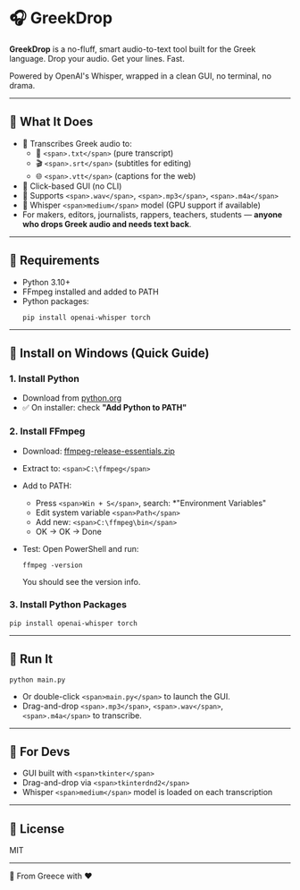 
# 🎧 GreekDrop


**GreekDrop** is a no-fluff, smart audio-to-text tool built for the Greek language.
Drop your audio. Get your lines. Fast.

Powered by OpenAI's Whisper, wrapped in a clean GUI, no terminal, no drama.

---

## 🧠 What It Does

* 🎹 Transcribes Greek audio to:
  * 📝 `<span>.txt</span>` (pure transcript)
  * 🎬 `<span>.srt</span>` (subtitles for editing)
  * 🌐 `<span>.vtt</span>` (captions for the web)
* 👟 Click-based GUI (no CLI)
* 🎷 Supports `<span>.wav</span>`, `<span>.mp3</span>`, `<span>.m4a</span>`
* 🧠 Whisper `<span>medium</span>` model (GPU support if available)
* For makers, editors, journalists, rappers, teachers, students — **anyone who drops Greek audio and needs text back**.

---

## 🚦 Requirements

* Python 3.10+
* FFmpeg installed and added to PATH
* Python packages:
  ```
  pip install openai-whisper torch
  ```

---

## 🧃 Install on Windows (Quick Guide)

### 1. Install Python

* Download from [python.org](https://www.python.org/)
* ✅ On installer: check **"Add Python to PATH"**

### 2. Install FFmpeg

* Download: [ffmpeg-release-essentials.zip]()
* Extract to: `<span>C:\ffmpeg</span>`
* Add to PATH:

  * Press `<span>Win + S</span>`, search: *"Environment Variables"
  * Edit system variable `<span>Path</span>`
  * Add new: `<span>C:\ffmpeg\bin</span>`
  * OK → OK → Done
* Test: Open PowerShell and run:

  ```
  ffmpeg -version
  ```

  You should see the version info.

### 3. Install Python Packages

```
pip install openai-whisper torch
```

---

## 🚀 Run It

```
python main.py
```

* Or double-click `<span>main.py</span>` to launch the GUI.
* Drag-and-drop `<span>.mp3</span>`, `<span>.wav</span>`, `<span>.m4a</span>` to transcribe.

---

## 🔧 For Devs

* GUI built with `<span>tkinter</span>`
* Drag-and-drop via `<span>tkinterdnd2</span>`
* Whisper `<span>medium</span>` model is loaded on each transcription

---

## 📃 License

MIT

---

🚀 From Greece with ❤️
